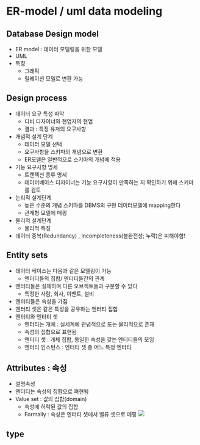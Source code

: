# ER-model / uml data modeling
## Database Design model
- ER model : 데이터 모델링을 위한 모델
- UML
- 특징
	- 그래픽
	- 릴레이션 모델로 변환 가능

## Design process
- 데이터 요구 특성 파악
	- 디비 디자이너와 현업자의 현업
	- 결과 : 특정 유저의 요구사항
- 개념적 설계 단계
	- 데이터 모델 선택
	- 요구사항을 스키마의 개념으로 변환
	- ER모델은 일반적으로 스키마의 개념에 적용
- 기능 요구사항 명세
	- 트랜젝션 종류 명세
	- 데이터베이스 디자이너는 기능 요구사항이 만족하는 지 확인하기 위해 스키마를 검토
- 논리적 설계단계
	- 높은 수준의 개념 스키마를 DBMS의 구현 데이터모델에 mapping한다
	- 관계형 모델에 매핑
- 물리적 설계단계
	- 물리적 특징
- 데이터 중복(Redundancy) , Incompleteness(불완전성; 누락)은 피해야함!

## Entity sets
- 데이터 베이스는 다음과 같은 모델링이 가능
	- 엔터티들의 집합/ 엔터티들간의 관계
- 엔터티들은 실제하며 다른 오브젝트들과 구분할 수 있다
	- 특정한 사람, 회사, 이벤트, 설비
- 엔터티들은 속성을 가짐
- 엔터티 셋은 같은 특성을 공유하는 엔터티 집합
- 엔터티와 엔터티 셋
	- 엔터티는 개체 : 실세계에 관념적으로 또는 물리적으로 존재
	- 속성의 집합으로 표현됨
	- 엔터티 셋 : 개체 집합, 동일한 속성을 갖는 엔터티들의 모임
	- 엔터티 인스턴스 : 엔터티 셋 중 어느 특정 엔터티

## Attributes : 속성
- 설명속성
- 엔터티는 속성의 집합으로 펴현됨
- Value set : 값의 집합(domain)
	- 속성에 허락된 값의 집합
	- Formally : 속성은 엔터티 셋에서 벨류 셋으로 메핑
![](https://i.imgur.com/pOv0xx8.png)

## type 